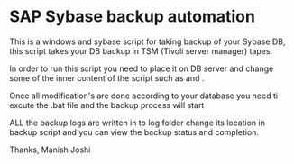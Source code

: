 # SAP Sybase backup automation

 This is a windows and sybase script for taking backup of your Sybase DB, this script takes your DB backup in TSM (Tivoli server manager) tapes.

 In order to run this script you need to place it on DB server and change some of the inner content of the script such as <DBSID> and <Paths>.

 Once all modification's are done according to your database you need ti excute the .bat file and the backup process will start

 ALL the backup logs are written in to log folder change its location in backup script and you can view the backup status and completion.


 Thanks,
 Manish Joshi
